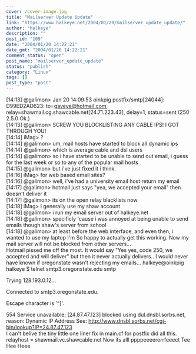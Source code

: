```yaml
---
cover: /cover-image.jpg
title: "Mailserver Update Update"
link: "https://www.halkeye.net/2004/01/20/mailserver_update_update/"
author: "halkeye"
description: ""
post_id: "109"
date: "2004/01/20 14:22:21"
date_gmt: "2004/01/20 14:22:21"
comment_status: "open"
post_name: "mailserver_update_update"
status: "publish"
category: "Linux"
tags: []
post_type: "post"
---
```


[14:13] @galimon> Jan 20 14:09:53 oinkpig postfix/smtp[24044]: D99ED2AD623: to=<gaveye@hotmail.com>, relay=shawmail.cg.shawcable.net[24.71.223.43], delay=1, status=sent (250 2.5.0 Ok.)  
[14:13] @galimon> SCREW YOU BLOCKLISTING ANY CABLE IPS! I GOT THROUGH YOU!  
[14:14] iMag> ?  
[14:14] @galimon> um, mail hosts have started to block all dynamic ips  
[14:14] @galimon> which is average cable and dsl users  
[14:14] @galimon> so i have started to be unable to send out email, i guess for the last week or so to any of the popular mail hosts  
[14:15] @galimon> but i've just fixed it i think.  
[14:16] iMag> for web based email sites?  
[14:16] @galimon> well, i've had a university email host return my email  
[14:17] @galimon> hotmail just says "yea, we accepted your email" then doesn't deliver it  
[14:17] @galimon> its on the open relay blacklists now  
[14:18] iMag> I generally use my shaw account  
[14:18] @galimon> i run my email server out of halkeye.net  
[14:18] @galimon> specificly 'cause i was annoyed at being unable to send emails though shaw's server from school  
[14:18] @galimon> at least before the web interface, and even then, i wanted to use my laptop I'm So happy to actually get this working. Now my mail server will not be blocked from other servers...   
Hotmail pissed me off the most. It would say "Yes yes, code 250, we accepted and will deliver" but then it never actually delivers.. I would never have known if oregonstate wasn't rejecting my emails... halkeye@oinkpig halkeye $ telnet smtp3.oregonstate.edu smtp  
  
Trying 128.193.0.12...  
  
Connected to smtp3.oregonstate.edu.  
  
Escape character is '^]'.  
  
554 Service unavailable; [24.87.47.123] blocked using dul.dnsbl.sorbs.net, reason: Dynamic IP Address See: http://www.dnsbl.sorbs.net/cgi-bin/lookup?IP=24.87.47.123  
I can't belive the tiny little one liner fix in main.cf for postfix did all this.  
relayhost = shawmail.vc.shawcable.net Now its alll ppppeeeererrfeeect Tee Hee Heee